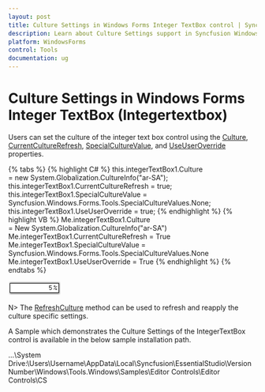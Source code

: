 ```yaml
---
layout: post
title: Culture Settings in Windows Forms Integer TextBox control | Syncfusion
description: Learn about Culture Settings support in Syncfusion Windows Forms Integer TextBox (Integertextbox) control and more details.
platform: WindowsForms
control: Tools
documentation: ug
---
```


# Culture Settings in Windows Forms Integer TextBox (Integertextbox)
Users can set the culture of the integer text box control using the [Culture](https://help.syncfusion.com/cr/windowsforms/Syncfusion.Windows.Forms.Tools.NumberTextBoxBase.html#Syncfusion_Windows_Forms_Tools_NumberTextBoxBase_Culture), [CurrentCultureRefresh](https://help.syncfusion.com/cr/windowsforms/Syncfusion.Windows.Forms.Tools.NumberTextBoxBase.html#Syncfusion_Windows_Forms_Tools_NumberTextBoxBase_CurrentCultureRefresh), [SpecialCultureValue](https://help.syncfusion.com/cr/windowsforms/Syncfusion.Windows.Forms.Tools.NumberTextBoxBase.html#Syncfusion_Windows_Forms_Tools_NumberTextBoxBase_SpecialCultureValue), and [UseUserOverride](https://help.syncfusion.com/cr/windowsforms/Syncfusion.Windows.Forms.Tools.NumberTextBoxBase.html#Syncfusion_Windows_Forms_Tools_NumberTextBoxBase_UseUserOverride) properties.

{% tabs %}
{% highlight C# %}
this.integerTextBox1.Culture = new System.Globalization.CultureInfo("ar-SA");
this.integerTextBox1.CurrentCultureRefresh = true;
this.integerTextBox1.SpecialCultureValue = Syncfusion.Windows.Forms.Tools.SpecialCultureValues.None;
this.integerTextBox1.UseUserOverride = true;
{% endhighlight %}
{% highlight VB %}
Me.integerTextBox1.Culture = New System.Globalization.CultureInfo("ar-SA")
Me.integerTextBox1.CurrentCultureRefresh = True
Me.integerTextBox1.SpecialCultureValue = Syncfusion.Windows.Forms.Tools.SpecialCultureValues.None
Me.integerTextBox1.UseUserOverride = True
{% endhighlight %}
{% endtabs %}

![Culture support](Overview_images/Overview_img445.png) 

N> The [RefreshCulture](https://help.syncfusion.com/cr/windowsforms/Syncfusion.Windows.Forms.Tools.NumberTextBoxBase.html#Syncfusion_Windows_Forms_Tools_NumberTextBoxBase_RefreshCulture) method can be used to refresh and reapply the culture specific settings.

A Sample which demonstrates the Culture Settings of the IntegerTextBox control is available in the below sample installation path.

…\System Drive:\Users\Username\AppData\Local\Syncfusion\EssentialStudio\Version Number\Windows\Tools.Windows\Samples\Editor Controls\Editor Controls\CS
